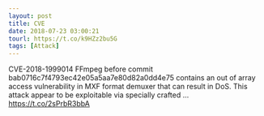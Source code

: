 ```yaml
---
layout: post
title: CVE
date: 2018-07-23 03:00:21
tourl: https://t.co/k9HZz2bu5G
tags: [Attack]
---
```

CVE-2018-1999014 FFmpeg before commit bab0716c7f4793ec42e05a5aa7e80d82a0dd4e75 contains an out of array access vulnerability in MXF format demuxer that can result in DoS. This attack appear to be exploitable via specially crafted ... https://t.co/2sPrbR3bbA